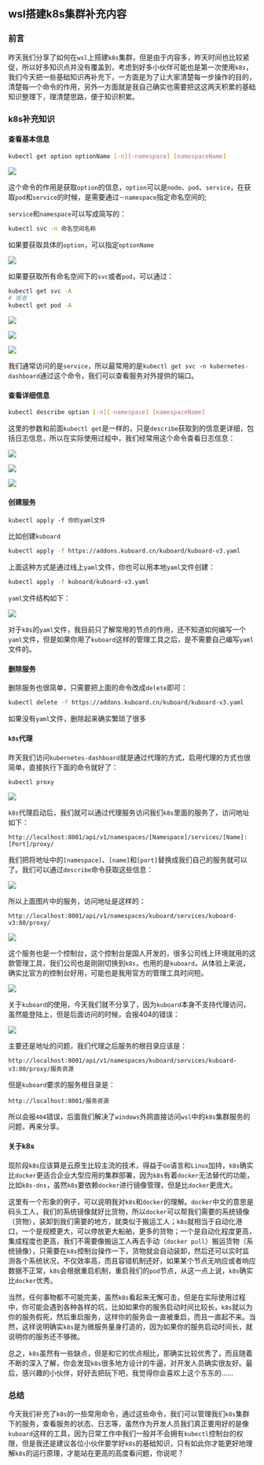 ## wsl搭建k8s集群补充内容

### 前言

昨天我们分享了如何在`wsl`上搭建`k8s`集群，但是由于内容多，昨天时间也比较紧促，所以好多知识点并没有覆盖到，考虑到好多小伙伴可能也是第一次使用`k8s`，我们今天把一些基础知识再补充下，一方面是为了让大家清楚每一步操作的目的，清楚每一个命令的作用，另外一方面就是我自己确实也需要把这这两天积累的基础知识整理下，理清楚思路，便于知识积累。

### k8s补充知识

#### 查看基本信息

```sh
kubectl get option optionName [-n][-namespace] [namespaceName]
```

![](https://syske-pic-bed.oss-cn-hangzhou.aliyuncs.com/imgs/20210627132002.png)

这个命令的作用是获取`option`的信息，`option`可以是`node`、`pod`、`service`，在获取`pod`和`service`的时候，是需要通过`－namespace`指定命名空间的;

`service`和`namespace`可以写成简写的：

```sh
kubectl svc -n 命名空间名称
```

如果要获取具体的`option`，可以指定`optionName`

![](https://syske-pic-bed.oss-cn-hangzhou.aliyuncs.com/imgs/20210627134949.png)

如果要获取所有命名空间下的`svc`或者`pod`，可以通过：

```sh
kubectl get svc -A
# 或者
kubectl get pod -A
```

![](https://syske-pic-bed.oss-cn-hangzhou.aliyuncs.com/imgs/20210627132707.png)

![](https://syske-pic-bed.oss-cn-hangzhou.aliyuncs.com/imgs/20210627132927.png)

![](https://syske-pic-bed.oss-cn-hangzhou.aliyuncs.com/imgs/20210627133004.png)

我们通常访问的是`service`，所以最常用的是`kubectl get svc -n kubernetes-dashboard`通过这个命令，我们可以查看服务对外提供的端口。

#### 查看详细信息

```sh
kubectl describe option [-n][-namespace] [namespaceName]
```

这里的参数和前面`kubectl get`是一样的，只是`describe`获取到的信息更详细，包括日志信息，所以在实际使用过程中，我们经常用这个命令查看日志信息：

![](https://syske-pic-bed.oss-cn-hangzhou.aliyuncs.com/imgs/20210627134130.png)

![](https://syske-pic-bed.oss-cn-hangzhou.aliyuncs.com/imgs/20210627135229.png)

![](https://syske-pic-bed.oss-cn-hangzhou.aliyuncs.com/imgs/20210627135404.png)

#### 创建服务

```
kubectl apply -f 你的yaml文件
```

比如创建`kuboard`

```sh
kubectl apply -f https://addons.kuboard.cn/kuboard/kuboard-v3.yaml
```

上面这种方式是通过线上`yaml`文件，你也可以用本地`yaml`文件创建：

```sh
kubectl apply -f kuboard/kuboard-v3.yaml
```

`yaml`文件结构如下：

![](https://syske-pic-bed.oss-cn-hangzhou.aliyuncs.com/imgs/20210627145111.png)

对于`k8s`的`yaml`文件，我目前只了解常用的节点的作用，还不知道如何编写一个`yaml`文件，但是如果你用了`kuboard`这样的管理工具之后，是不需要自己编写`yaml`文件的。

#### 删除服务

删除服务也很简单，只需要把上面的命令改成`delete`即可：

```sh
kubectl delete -f https://addons.kuboard.cn/kuboard/kuboard-v3.yaml
```

如果没有`yaml`文件，删除起来确实繁琐了很多

#### `k8s`代理

昨天我们访问`kubernetes-dashboard`就是通过代理的方式，启用代理的方式也很简单，直接执行下面的命令就好了：

```sh
kubectl proxy
```

![](https://syske-pic-bed.oss-cn-hangzhou.aliyuncs.com/imgs/20210627141018.png)

`k8s`代理启动后，我们就可以通过代理服务访问我们`k8s`里面的服务了，访问地址如下：

```
http://localhost:8001/api/v1/namespaces/[Namespace]/services/[Name]:[Port]/proxy/
```

我们把将地址中的`[namespace]`、`[name]`和`[port]`替换成我们自己的服务就可以了。我们可以通过`describe`命令获取这些信息：

![](https://syske-pic-bed.oss-cn-hangzhou.aliyuncs.com/imgs/20210627142456.png)

所以上面图片中的服务，访问地址是这样的：

```
http://localhost:8001/api/v1/namespaces/kuboard/services/kuboard-v3:80/proxy/
```

![](https://syske-pic-bed.oss-cn-hangzhou.aliyuncs.com/imgs/kuboard-login.png)

这个服务也是一个控制台，这个控制台是国人开发的，很多公司线上环境就用的这款管理工具，我们公司也是刚刚切换到`k8s`，也用的是`kuboard`，从体验上来说，确实比官方的控制台好用，可能也是我用官方的管理工具时间短。

![](https://syske-pic-bed.oss-cn-hangzhou.aliyuncs.com/imgs/20210627143544.png)

关于`kuboard`的使用，今天我们就不分享了，因为`kuboard`本身不支持代理访问，虽然能登陆上，但是后面访问的时候，会报404的错误：

![](https://syske-pic-bed.oss-cn-hangzhou.aliyuncs.com/imgs/20210627150451.png)

主要还是地址的问题，我们代理之后服务的根目录应该是：

```
http://localhost:8001/api/v1/namespaces/kuboard/services/kuboard-v3:80/proxy/服务资源
```

但是`kuboard`要求的服务根目录是：

```
http://localhost:8001/服务资源
```

所以会报`404`错误，后面我们解决了`windows`外网直接访问`wsl`中的`k8s`集群服务的问题，再来分享。

#### 关于k8s

现阶段`k8s`应该算是云原生比较主流的技术，得益于`Go`语言和`Linux`加持，`k8s`确实比`docker`更适合企业大型应用的集群部署，因为`k8s`有着`docker`无法替代的功能，比如`k8s-dns`，虽然`k8s`要依赖`docker`进行镜像管理，但是比`docker`更庞大。

这里有一个形象的例子，可以说明我对`k8s`和`docker`的理解。`docker`中文的意思是码头工人，我们的系统镜像就好比货物，所以`docker`可以帮我们需要的系统镜像（货物），装卸到我们需要的地方，就类似于搬运工人；`k8s`就相当于自动化港口，一个是规模更大，可以停放更大船舶，更多的货物；一个是自动化程度更高，集成程度也更高，我们不需要像搬运工人再去手动（`docker pull`）搬运货物（系统镜像），只需要在`k8s`控制台操作一下，货物就会自动装卸，然后还可以实时监测各个系统状况，不仅效率高，而且容错机制还好，如果某个节点无响应或者响应数据不正常，`k8s`会根据重启机制，重启我们的`pod`节点，从这一点上说，`k8s`确实比`docker`优秀。

当然，任何事物都不可能完美，虽然`k8s`看起来无懈可击，但是在实际使用过程中，你可能会遇到各种各样的坑，比如如果你的服务启动时间比较长，`k8s`就以为你的服务假死，然后重启服务，这样你的服务会一直被重启，而且一直起不来。当然，这样说明确实`k8s`是为微服务量身打造的，因为如果你的服务启动时间长，就说明你的服务还不够微。

总之，`k8s`虽然有一些缺点，但是和它的优点相比，那确实比较优秀了，而且随着不断的深入了解，你会发现`k8s`很多地方设计的牛逼，对开发人员确实很友好。最后，感兴趣的小伙伴，好好去把玩下吧，我觉得你会喜欢上这个东东的……

### 总结

今天我们补充了`k8s`的一些常用命令，通过这些命令，我们可以管理我们`k8s`集群下的服务，查看服务的状态、日志等，虽然作为开发人员我们真正要用好的是像`kuboard`这样的工具，因为日常工作中我们一般并不会拥有`kubectl`控制台的权限，但是我还是建议各位小伙伴要学好`k8s`的基础知识，只有如此你才能更好地理解`k8s`的运行原理，才能站在更高的高度看问题，你说呢？

